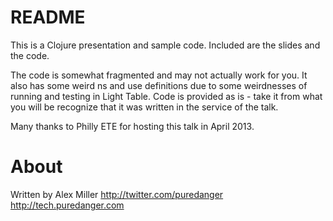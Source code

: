 # README

This is a Clojure presentation and sample code. Included are the slides and the code.

The code is somewhat fragmented and may not actually work for you. It also has some weird
ns and use definitions due to some weirdnesses of running and testing in Light Table. Code
is provided as is - take it from what you will be recognize that it was written in the 
service of the talk.

Many thanks to Philly ETE for hosting this talk in April 2013.

# About

Written by Alex Miller
http://twitter.com/puredanger
http://tech.puredanger.com

